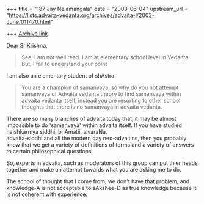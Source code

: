 +++
title = "187 Jay Nelamangala"
date = "2003-06-04"
upstream_url = "https://lists.advaita-vedanta.org/archives/advaita-l/2003-June/011470.html"

+++
[Archive link](https://lists.advaita-vedanta.org/archives/advaita-l/2003-June/011470.html)

Dear SriKrishna,

>See, I am not well read. I am at elementary school
>level in Vedanta. But, I fail to understand your point

I am also an elementary student of shAstra.

>You are a champion of samanvaya, so why do you not
>attempt samanvaya of Advaita vedanta theory to find
>samanvaya within advaita vedanta itself, instead you
>are resorting to other school thoughts that there is
>no samanvaya in advaita vedanta.

There are so many branches of advaita today that,  it may be
almost impossible to do 'samanvaya' within advaita itself.
If you have studied naishkarmya siddhi, bhAmatii,  vivaraNa,  
advaita-siddhi and all the modern day neo-advaitins,  then you 
probably  know that we get a variety of definitions of terms
and a variety of answers to certain philosophical questions.

So, experts in advaita,  such as moderators of this group
can put thier heads together and make an attempt  towards
what you are asking me to do.

The school of thought that I come from,  we don't have that
problem,  and  knowledge-A  is not acceptable to sAkshee-D 
as true knowledge because it is not coherent with experience.

